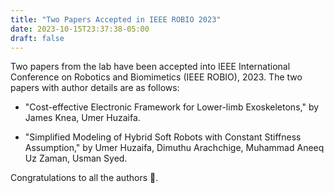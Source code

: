 ```yaml
---
title: "Two Papers Accepted in IEEE ROBIO 2023"
date: 2023-10-15T23:37:38-05:00
draft: false
---
```

Two papers from the lab have been accepted into IEEE International Conference on Robotics and Biomimetics (IEEE ROBIO), 2023. The two papers with author details are as follows:

* "Cost-effective Electronic Framework for Lower-limb Exoskeletons," by James Knea, Umer Huzaifa.

* "Simplified Modeling of Hybrid Soft Robots with Constant Stiffness Assumption," by Umer Huzaifa, Dimuthu Arachchige, Muhammad Aneeq Uz Zaman, Usman Syed.

Congratulations to all the authors 👏.
